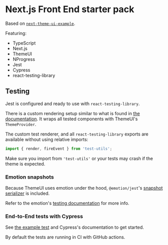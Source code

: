 # Next.js Front End starter pack

Based on [`next-theme-ui-example`](https://github.com/system-ui/theme-ui/tree/master/examples/next).

Featuring:

- TypeScript
- Next.js
- ThemeUI
- NProgress
- Jest
- Cypress
- react-testing-library

## Testing

Jest is configured and ready to use with `react-testing-library`.

There is a custom rendering setup similar to what is found in [the documentation](https://testing-library.com/docs/react-testing-library/setup#custom-render). It wraps all tested components with ThemeUI's `ThemeProvider`.

The custom test renderer, and all `react-testing-library` exports are available without using relative imports:

```javascript
import { render, fireEvent } from 'test-utils';
```

Make sure you import from `'test-utils'` or your tests may crash if the theme is expected.

### Emotion snapshots

Because ThemeUI uses emotion under the hood, `@emotion/jest`'s [snapshot serializer](https://emotion.sh/docs/testing) is included.

Refer to the emotion's [testing documentation](https://emotion.sh/docs/testing) for more info.

### End-to-End tests with Cypress

See [the example test](https://github.com/freddydumont/theme-ui-next-boilerplate/blob/master/cypress/integration/navigation_spec.ts) and Cypress's documentation to get started.

By default the tests are running in CI with GitHub actions.

